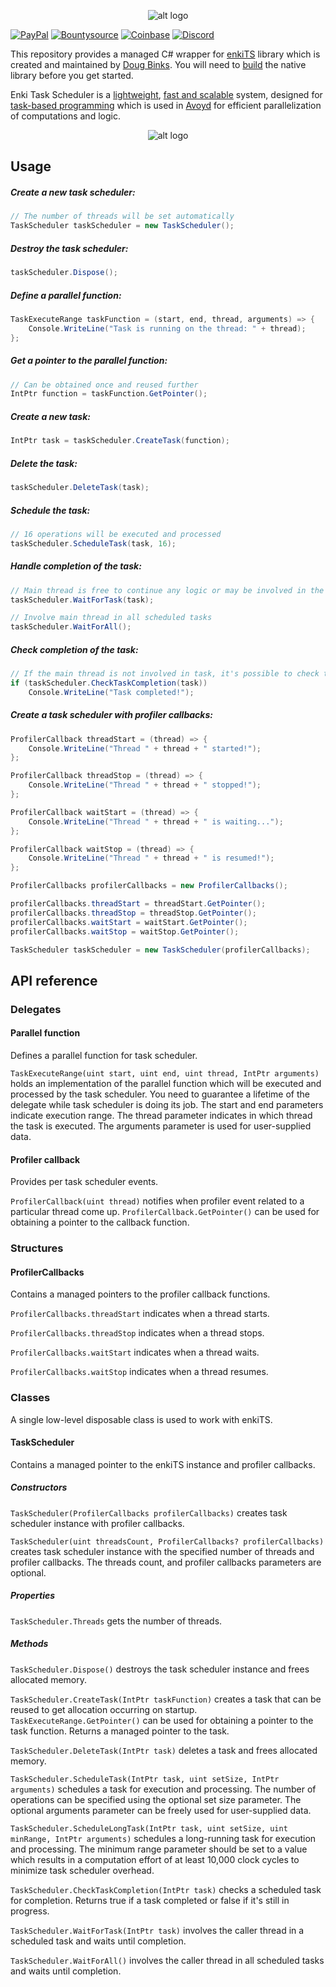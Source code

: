 <p align="center"> 
  <img src="https://i.imgur.com/Cla0umu.png" alt="alt logo">
</p>

[![PayPal](https://drive.google.com/uc?id=1OQrtNBVJehNVxgPf6T6yX1wIysz1ElLR)](https://www.paypal.me/nxrighthere) [![Bountysource](https://drive.google.com/uc?id=19QRobscL8Ir2RL489IbVjcw3fULfWS_Q)](https://salt.bountysource.com/checkout/amount?team=nxrighthere) [![Coinbase](https://drive.google.com/uc?id=1LckuF-IAod6xmO9yF-jhTjq1m-4f7cgF)](https://commerce.coinbase.com/checkout/03e11816-b6fc-4e14-b974-29a1d0886697) [![Discord](https://discordapp.com/api/guilds/515987760281288707/embed.png)](https://discord.gg/ceaWXVw)

This repository provides a managed C# wrapper for [enkiTS](https://github.com/dougbinks/enkiTS) library which is created and maintained by [Doug Binks](https://github.com/dougbinks). You will need to [build](https://github.com/dougbinks/enkiTS#building) the native library before you get started.

Enki Task Scheduler is a [lightweight](https://www.enkisoftware.com/devlogpost-20150905-1-Internals-of-a-lightweight-task-scheduler), [fast and scalable](https://www.enkisoftware.com/devlogpost-20150822-1-Implementing_a_lightweight_task_scheduler) system, designed for [task-based programming](https://www.threadingbuildingblocks.org/docs/help/tbb_userguide/Task-Based_Programming.html) which is used in [Avoyd](https://www.youtube.com/watch?v=h6ncXx-BQhs) for efficient parallelization of computations and logic.

<p align="center"> 
  <img src="https://i.imgur.com/xIcqPUN.png" alt="alt logo" title="Parallelization of the recursive Fibonacci in .NET with EnkiTasks">
</p>

Usage
--------
##### Create a new task scheduler:

```c#
// The number of threads will be set automatically
TaskScheduler taskScheduler = new TaskScheduler();
```

##### Destroy the task scheduler:
```c#
taskScheduler.Dispose();
````

##### Define a parallel function:
```c#
TaskExecuteRange taskFunction = (start, end, thread, arguments) => {
	Console.WriteLine("Task is running on the thread: " + thread);
};
````

##### Get a pointer to the parallel function:
```c#
// Can be obtained once and reused further
IntPtr function = taskFunction.GetPointer();
```

##### Create a new task:
```c#
IntPtr task = taskScheduler.CreateTask(function);
```

##### Delete the task:
```c#
taskScheduler.DeleteTask(task);
```

##### Schedule the task:
```c#
// 16 operations will be executed and processed
taskScheduler.ScheduleTask(task, 16);
```

##### Handle completion of the task:
```c#
// Main thread is free to continue any logic or may be involved in the task until completion
taskScheduler.WaitForTask(task);

// Involve main thread in all scheduled tasks
taskScheduler.WaitForAll();
```

##### Check completion of the task:
```c#
// If the main thread is not involved in task, it's possible to check task completion at any time
if (taskScheduler.CheckTaskCompletion(task))
	Console.WriteLine("Task completed!");
```

##### Create a task scheduler with profiler callbacks:
```c#
ProfilerCallback threadStart = (thread) => {
	Console.WriteLine("Thread " + thread + " started!");
};

ProfilerCallback threadStop = (thread) => {
	Console.WriteLine("Thread " + thread + " stopped!");
};

ProfilerCallback waitStart = (thread) => {
	Console.WriteLine("Thread " + thread + " is waiting...");
};

ProfilerCallback waitStop = (thread) => {
	Console.WriteLine("Thread " + thread + " is resumed!");
};

ProfilerCallbacks profilerCallbacks = new ProfilerCallbacks();

profilerCallbacks.threadStart = threadStart.GetPointer();
profilerCallbacks.threadStop = threadStop.GetPointer();
profilerCallbacks.waitStart = waitStart.GetPointer(); 
profilerCallbacks.waitStop = waitStop.GetPointer();

TaskScheduler taskScheduler = new TaskScheduler(profilerCallbacks);
```

API reference
--------
### Delegates
#### Parallel function 
Defines a parallel function for task scheduler.

`TaskExecuteRange(uint start, uint end, uint thread, IntPtr arguments)` holds an implementation of the parallel function which will be executed and processed by the task scheduler. You need to guarantee a lifetime of the delegate while task scheduler is doing its job. The start and end parameters indicate execution range. The thread parameter indicates in which thread the task is executed. The arguments parameter is used for user-supplied data.

#### Profiler callback
Provides per task scheduler events.

`ProfilerCallback(uint thread)` notifies when profiler event related to a particular thread come up. `ProfilerCallback.GetPointer()` can be used for obtaining a pointer to the callback function.

### Structures
#### ProfilerCallbacks
Contains a managed pointers to the profiler callback functions.

`ProfilerCallbacks.threadStart` indicates when a thread starts.

`ProfilerCallbacks.threadStop` indicates when a thread stops.

`ProfilerCallbacks.waitStart` indicates when a thread waits.

`ProfilerCallbacks.waitStop` indicates when a thread resumes.

### Classes
A single low-level disposable class is used to work with enkiTS.

#### TaskScheduler
Contains a managed pointer to the enkiTS instance and profiler callbacks.

##### Constructors
`TaskScheduler(ProfilerCallbacks profilerCallbacks)` creates task scheduler instance with profiler callbacks.

`TaskScheduler(uint threadsCount, ProfilerCallbacks? profilerCallbacks)` creates task scheduler instance with the specified number of threads and profiler callbacks. The threads count, and profiler callbacks parameters are optional.

##### Properties
`TaskScheduler.Threads` gets the number of threads.

##### Methods
`TaskScheduler.Dispose()` destroys the task scheduler instance and frees allocated memory.

`TaskScheduler.CreateTask(IntPtr taskFunction)` creates a task that can be reused to get allocation occurring on startup. `TaskExecuteRange.GetPointer()` can be used for obtaining a pointer to the task function. Returns a managed pointer to the task.

`TaskScheduler.DeleteTask(IntPtr task)` deletes a task and frees allocated memory.

`TaskScheduler.ScheduleTask(IntPtr task, uint setSize, IntPtr arguments)` schedules a task for execution and processing. The number of operations can be specified using the optional set size parameter. The optional arguments parameter can be freely used for user-supplied data.

`TaskScheduler.ScheduleLongTask(IntPtr task, uint setSize, uint minRange, IntPtr arguments)` schedules a long-running task for execution and processing. The minimum range parameter should be set to a value which results in a computation effort of at least 10,000 clock cycles to minimize task scheduler overhead.

`TaskScheduler.CheckTaskCompletion(IntPtr task)` checks a scheduled task for completion. Returns true if a task completed or false if it's still in progress.

`TaskScheduler.WaitForTask(IntPtr task)` involves the caller thread in a scheduled task and waits until completion.

`TaskScheduler.WaitForAll()` involves the caller thread in all scheduled tasks and waits until completion.
